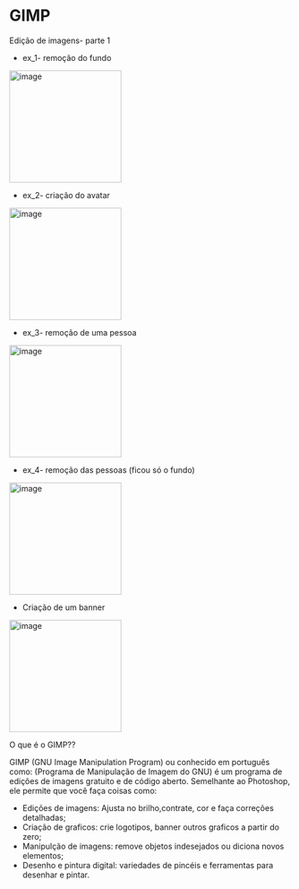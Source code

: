 # GIMP
Edição de imagens- parte 1

- ex_1- remoção do fundo
<img width="200" alt="image" src="https://github.com/user-attachments/assets/9fc89ae2-a59d-4747-b4bf-7f2633342ac8">

- ex_2- criação do avatar
<img width="200" alt="image" src="https://github.com/user-attachments/assets/a4ccc190-dd4c-4964-bd7a-8ba1328fbe3b">

- ex_3- remoção de uma pessoa
<img width="200" alt="image" src="https://github.com/user-attachments/assets/8920e717-baa8-47f1-bdf8-d011ff097750">

- ex_4- remoção das pessoas (ficou só o fundo)
<img width="200" alt="image" src="https://github.com/user-attachments/assets/e4ead4fc-7f76-4c7e-83fc-cb74ae0c8869">

- Criação de um banner
<img width="200" alt="image" src="https://github.com/user-attachments/assets/c150ff85-1f7d-4dd1-bf7c-b94c8964082c">


 O que é o GIMP??
 
GIMP (GNU Image Manipulation Program) ou conhecido em português como: (Programa de Manipulação de Imagem do GNU) é um programa de edições de imagens gratuito e de código aberto. Semelhante ao Photoshop, ele permite que você faça coisas como:
  - Edições de imagens: Ajusta no brilho,contrate, cor e faça correções detalhadas;
  - Criação de graficos: crie logotipos, banner outros graficos a partir do zero;
  - Manipulção de imagens: remove objetos indesejados ou diciona novos elementos;
  - Desenho e pintura digital: variedades de pincéis e ferramentas para desenhar e pintar.

  
